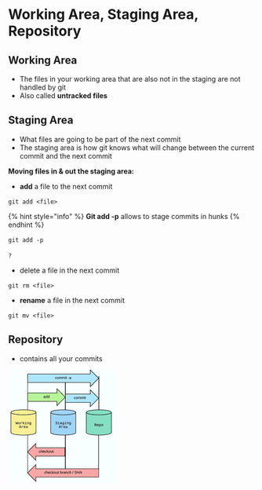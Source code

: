 # Working Area, Staging Area, Repository

## Working Area

* The files in your working area that are also not in the staging are not handled by git
* Also called **untracked files**

## Staging Area

* What files are going to be part of the next commit
* The staging area is how git knows what will change between the current commit and the next commit

**Moving files in & out the staging area:**

* **add** a file to the next commit

```text
git add <file>
```

{% hint style="info" %}
**Git add -p** allows to stage commits in hunks
{% endhint %}

```text
git add -p

?
```

* delete a file in the next commit

```text
git rm <file>
```

* **rename** a file in the next commit

```text
git mv <file>
```



## Repository

* contains all your commits

![](../.gitbook/assets/git_flow.png)

